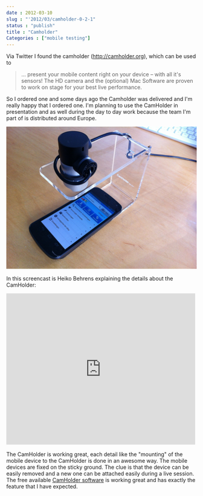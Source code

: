 ```yaml
---
date : 2012-03-10
slug : "'2012/03/camholder-0-2-1"
status : "publish"
title : "Camholder"
Categories : ["mobile testing"]
---
```


Via Twitter I found the camholder (http://camholder.org), which can be used to


> ... present your mobile content right on your device – with all it's sensors! The HD camera and the (optional) Mac Software are proven to work on stage for your best live performance.


So I ordered one and some days ago the Camholder was delivered and I'm really happy that I ordered one. I'm planning to use the CamHolder in presentation and as well during the day to day work because the team I'm part of is distributed around Europe.

![Picture of the CamHolder.](/camholder.jpg)

In this screencast is Heiko Behrens explaining the details about the CamHolder:
<iframe src="http://player.vimeo.com/video/35568035" width="500" height="400" frameborder="0" webkitAllowFullScreen mozallowfullscreen allowFullScreen></iframe>

The CamHolder is working great, each detail like the "mounting" of the mobile device to the CamHolder is done in an awesome way. The mobile devices are fixed on the sticky ground. The clue is that the device can be easily removed and a new one can be attached easily during a live session. The free available [CamHolder software](https://github.com/HBehrens/CamHolderApp) is working great and has exactly the feature that I have expected.
